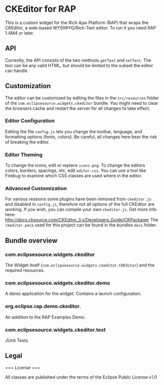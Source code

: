 # CKEditor for RAP

This is a custom widget for the Rich Ajax Platform (RAP) that wraps the CKEditor, a web-based WYSIWYG/Rich-Text editor. To run it you need RAP 1.4M4 or later.

## API
Currently, the API consists of the two methods <code>getText</code> and <code>setText</code>. 
The text can be any valid HTML, but should be limited to the subset the editor can handle.

## Customization

The editor can be customized by editing the files in the <code>src/resources</code> folder of the <code>com.eclipsesource.widgets.ckeditor</code> bundle.
You might need to clear the browsers cache and restart the server for all changes to take effect.

### Editor Configuration

Editing the file <code>config.js</code> lets you change the toolbar, language, and formatting options (fonts, colors).
Be careful, all changes here bear the risk of breaking the editor.

### Editor Theming

To change the icons, edit or replace <code>icons.png</code>.
To change the editors colors, borders, spacings, etc, edit <code>editor.css</code>. You can use a tool like Firebug to examine which CSS classes are used where in the editor.

### Advanced Customization

For various reasions some plugins have been removed from <code>ckeditor.js</code> and disabled in <code>config.js</code>, therefore not all options of the full CKEdtior are working.
If you wish, you can compile your own <code>ckeditor.js</code>. Get more info here: http://docs.cksource.com/CKEditor_3.x/Developers_Guide/CKPackager
The <code>ckeditor.pack</code> used for this project can be found in the bundles <code>docs</code> folder.

## Bundle overview

### com.eclipsesource.widgets.ckeditor

The Widget itself (<code>com.eclipsesource.widgets.ckeditor.CKEditor</code>) and the required resources.

### com.eclipsesource.widgets.ckeditor.demo

A demo application for the widget.
Contains a launch configuration.

### org.eclipse.rap.demo.ckeditor.

An addition to the RAP Examples Demo.

### com.eclipsesource.widgets.ckeditor.test

JUnit Tests.

## Legal

=== License ===

All classes are published under the terms of the Eclipse Public License v1.0